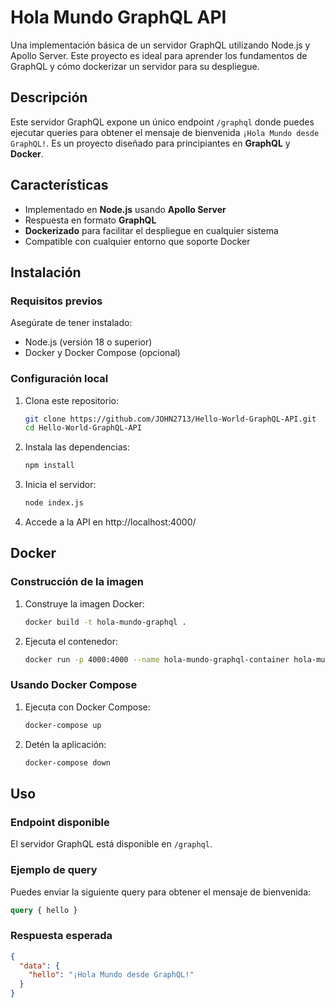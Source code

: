# Hola Mundo GraphQL API

Una implementación básica de un servidor GraphQL utilizando Node.js y Apollo Server. Este proyecto es ideal para aprender los fundamentos de GraphQL y cómo dockerizar un servidor para su despliegue.

## Descripción

Este servidor GraphQL expone un único endpoint `/graphql` donde puedes ejecutar queries para obtener el mensaje de bienvenida `¡Hola Mundo desde GraphQL!`. Es un proyecto diseñado para principiantes en **GraphQL** y **Docker**.

## Características

- Implementado en **Node.js** usando **Apollo Server**
- Respuesta en formato **GraphQL**
- **Dockerizado** para facilitar el despliegue en cualquier sistema
- Compatible con cualquier entorno que soporte Docker

## Instalación

### Requisitos previos

Asegúrate de tener instalado:
- Node.js (versión 18 o superior)
- Docker y Docker Compose (opcional)

### Configuración local

1. Clona este repositorio:
   ```bash
   git clone https://github.com/JOHN2713/Hello-World-GraphQL-API.git
   cd Hello-World-GraphQL-API
   ```

2. Instala las dependencias:
   ```bash
   npm install
   ```

3. Inicia el servidor:
   ```bash
   node index.js
   ```

4. Accede a la API en http://localhost:4000/

## Docker

### Construcción de la imagen

1. Construye la imagen Docker:
   ```bash
   docker build -t hola-mundo-graphql .
   ```

2. Ejecuta el contenedor:
   ```bash
   docker run -p 4000:4000 --name hola-mundo-graphql-container hola-mundo-graphql
   ```

### Usando Docker Compose

1. Ejecuta con Docker Compose:
   ```bash
   docker-compose up
   ```

2. Detén la aplicación:
   ```bash
   docker-compose down
   ```

## Uso

### Endpoint disponible

El servidor GraphQL está disponible en `/graphql`.

### Ejemplo de query

Puedes enviar la siguiente query para obtener el mensaje de bienvenida:

```graphql
query { hello }
```

### Respuesta esperada

```json
{
  "data": {
    "hello": "¡Hola Mundo desde GraphQL!"
  }
}
```



